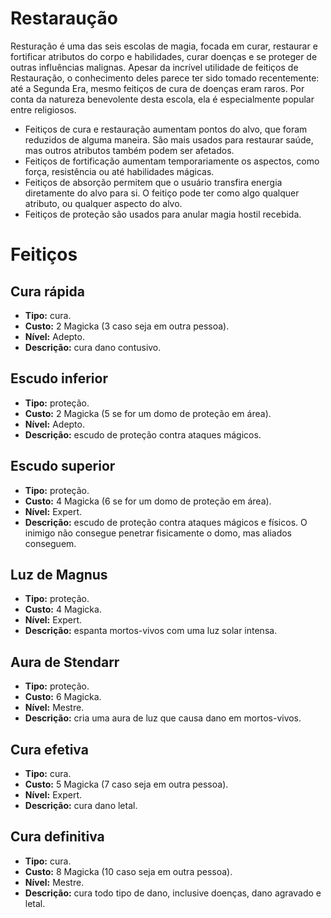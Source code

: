 # Restaraução

Resturação é uma das seis escolas de magia, focada em curar, restaurar e fortificar atributos do corpo e habilidades, curar doenças e se proteger de outras influências malignas. Apesar da incrível utilidade de feitiços de Restauração, o conhecimento deles parece ter sido tomado recentemente: até a Segunda Era, mesmo feitiços de cura de doenças eram raros. Por conta da natureza benevolente desta escola, ela é especialmente popular entre religiosos.

* Feitiços de cura e restauração aumentam pontos do alvo, que foram reduzidos de alguma maneira. São mais usados para restaurar saúde, mas outros atributos também podem ser afetados.
* Feitiços de fortificação aumentam temporariamente os aspectos, como força, resistência ou até habilidades mágicas.
* Feitiços de absorção permitem que o usuário transfira energia diretamente do alvo para si. O feitiço pode ter como algo qualquer atributo, ou qualquer aspecto do alvo.
* Feitiços de proteção são usados para anular magia hostil recebida.

# Feitiços
## Cura rápida
* **Tipo:** cura.
* **Custo:** 2 Magicka (3 caso seja em outra pessoa).
* **Nível:** Adepto.
* **Descrição:** cura dano contusivo.

## Escudo inferior
* **Tipo:** proteção.
* **Custo:** 2 Magicka (5 se for um domo de proteção em área).
* **Nível:** Adepto.
* **Descrição:** escudo de proteção contra ataques mágicos.

## Escudo superior
* **Tipo:** proteção.
* **Custo:** 4 Magicka (6 se for um domo de proteção em área).
* **Nível:** Expert.
* **Descrição:** escudo de proteção contra ataques mágicos e físicos. O inimigo não consegue penetrar fisicamente o domo, mas aliados conseguem.

## Luz de Magnus
* **Tipo:** proteção.
* **Custo:** 4 Magicka.
* **Nível:** Expert.
* **Descrição:** espanta mortos-vivos com uma luz solar intensa.

## Aura de Stendarr
* **Tipo:** proteção.
* **Custo:** 6 Magicka.
* **Nível:** Mestre.
* **Descrição:** cria uma aura de luz que causa dano em mortos-vivos.

## Cura efetiva
* **Tipo:** cura.
* **Custo:** 5 Magicka (7 caso seja em outra pessoa).
* **Nível:** Expert.
* **Descrição:** cura dano letal.

## Cura definitiva
* **Tipo:** cura.
* **Custo:** 8 Magicka (10 caso seja em outra pessoa).
* **Nível:** Mestre.
* **Descrição:** cura todo tipo de dano, inclusive doenças, dano agravado e letal.
